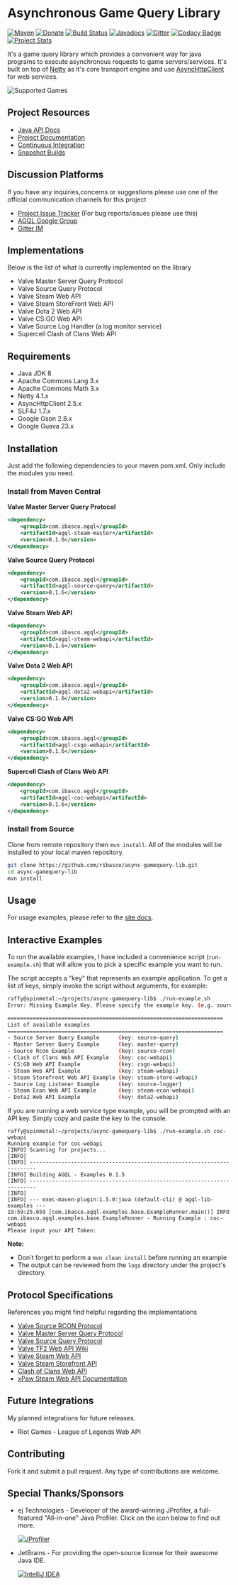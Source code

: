 Asynchronous Game Query Library
===============================

[mavenImg]: https://img.shields.io/maven-central/v/com.ibasco.agql/async-gamequery-lib.svg
[mavenLink]: http://mvnrepository.com/artifact/com.ibasco.agql/

[![Maven][mavenImg]][mavenLink] [![Donate](https://img.shields.io/badge/Donate-PayPal-green.svg)](https://www.paypal.com/cgi-bin/webscr?cmd=_s-xclick&hosted_button_id=29TX29ZSNXM64) [![Build Status](https://travis-ci.org/ribasco/async-gamequery-lib.svg?branch=master)](https://travis-ci.org/ribasco/async-gamequery-lib) [![Javadocs](https://www.javadoc.io/badge/com.ibasco.agql/async-gamequery-lib.svg)](https://www.javadoc.io/doc/com.ibasco.agql/async-gamequery-lib) [![Gitter](https://badges.gitter.im/gitterHQ/gitter.svg)](https://gitter.im/async-gamequery-lib/lobby?utm_source=share-link&utm_medium=link&utm_campaign=share-link) [![Codacy Badge](https://api.codacy.com/project/badge/Grade/2f5f445a366a4692ab8aa49b0cf4f477)](https://www.codacy.com/app/raffy/async-gamequery-lib?utm_source=github.com&amp;utm_medium=referral&amp;utm_content=ribasco/async-gamequery-lib&amp;utm_campaign=Badge_Grade) [![Project Stats](https://www.openhub.net/p/async-gamequery-lib/widgets/project_thin_badge?format=gif&ref=sample)](https://www.openhub.net/p/async-gamequery-lib)
 
It's a game query library which provides a convenient way for java programs to execute asynchronous requests to game servers/services. It's built on top of [Netty](https://github.com/netty/netty) as it's core transport engine and use [AsyncHttpClient](https://github.com/AsyncHttpClient/async-http-client) for web services.

![Supported Games](site/resources/images/agql-project-banner-big.png "Games supported by Source Query Protocol")

Project Resources
-------------

* [Java API Docs](https://ribasco.github.io/async-gamequery-lib/apidocs)
* [Project Documentation](https://ribasco.github.io/async-gamequery-lib/)
* [Continuous Integration](https://travis-ci.org/ribasco/async-gamequery-lib)
* [Snapshot Builds](https://oss.sonatype.org/content/repositories/snapshots/com/ibasco/agql/)

Discussion Platforms
-----------------

If you have any inquiries,concerns or suggestions please use one of the official communication channels for this project

* [Project Issue Tracker](https://github.com/ribasco/async-gamequery-lib/issues/new) (For bug reports/issues please use this)
* [AGQL Google Group](https://groups.google.com/forum/#!forum/agql)
* [Gitter IM](https://gitter.im/async-gamequery-lib/lobby?utm_source=share-link&utm_medium=link&utm_campaign=share-link)

Implementations
----------------
 
Below is the list of what is currently implemented on the library

* Valve Master Server Query Protocol
* Valve Source Query Protocol
* Valve Steam Web API
* Valve Steam StoreFront Web API
* Valve Dota 2 Web API
* Valve CS:GO Web API 
* Valve Source Log Handler (a log monitor service)
* Supercell Clash of Clans Web API

Requirements
------------

* Java JDK 8
* Apache Commons Lang 3.x
* Apache Commons Math 3.x
* Netty 4.1.x
* AsyncHttpClient 2.5.x
* SLF4J 1.7.x
* Google Gson 2.8.x
* Google Guava 23.x
 
Installation
------------

Just add the following dependencies to your maven pom.xml. Only include the modules you need.

### Install from Maven Central

**Valve Master Server Query Protocol**

```xml
<dependency>
    <groupId>com.ibasco.agql</groupId>
    <artifactId>agql-steam-master</artifactId>
    <version>0.1.6</version>
</dependency>
```

**Valve Source Query Protocol**

```xml
<dependency>
    <groupId>com.ibasco.agql</groupId>
    <artifactId>agql-source-query</artifactId>
    <version>0.1.6</version>
</dependency>
```

**Valve Steam Web API**

```xml
<dependency>
    <groupId>com.ibasco.agql</groupId>
    <artifactId>agql-steam-webapi</artifactId>
    <version>0.1.6</version>
</dependency>
```

**Valve Dota 2 Web API**

```xml
<dependency>
    <groupId>com.ibasco.agql</groupId>
    <artifactId>agql-dota2-webapi</artifactId>
    <version>0.1.6</version>
</dependency>
```

**Valve CS:GO Web API**

```xml
<dependency>
    <groupId>com.ibasco.agql</groupId>
    <artifactId>agql-csgo-webapi</artifactId>
    <version>0.1.6</version>
</dependency>
```

**Supercell Clash of Clans Web API**

```xml
<dependency>
    <groupId>com.ibasco.agql</groupId>
    <artifactId>agql-coc-webapi</artifactId>
    <version>0.1.6</version>
</dependency>
```

### Install from Source

Clone from remote repository then `mvn install`. All of the modules will be installed to your local maven repository.

~~~bash
git clone https://github.com/ribasco/async-gamequery-lib.git
cd async-gamequery-lib
mvn install
~~~

Usage
------------

For usage examples, please refer to the [site docs](http://ribasco.github.io/async-gamequery-lib/).

Interactive Examples
--------------------

To run the available examples, I have included a convenience script (`run-example.sh`) that will allow you to pick a specific example you want to run. 

The script accepts a "key" that represents an example application. To get a list of keys, simply invoke the script without arguments, for example: 

~~~bash
raffy@spinmetal:~/projects/async-gamequery-lib$ ./run-example.sh
Error: Missing Example Key. Please specify the example key. (e.g. source-query)

====================================================================
List of available examples
====================================================================
- Source Server Query Example      (key: source-query)
- Master Server Query Example      (key: master-query)
- Source Rcon Example              (key: source-rcon)
- Clash of Clans Web API Example   (key: coc-webapi)
- CS:GO Web API Example            (key: csgo-webapi)
- Steam Web API Example            (key: steam-webapi)
- Steam Storefront Web API Example (key: steam-store-webapi)
- Source Log Listener Example      (key: source-logger)
- Steam Econ Web API Example       (key: steam-econ-webapi)
- Dota2 Web API Example            (key: dota2-webapi)
~~~

If you are running a web service type example, you  will be prompted with an API key. Simply copy and paste the key to the console.

~~~
raffy@spinmetal:~/projects/async-gamequery-lib$ ./run-example.sh coc-webapi
Running example for coc-webapi
[INFO] Scanning for projects...
[INFO]
[INFO] ------------------------------------------------------------------------
[INFO] Building AGQL - Examples 0.1.5
[INFO] ------------------------------------------------------------------------
[INFO]
[INFO] --- exec-maven-plugin:1.5.0:java (default-cli) @ agql-lib-examples ---
19:59:25.659 [com.ibasco.agql.examples.base.ExampleRunner.main()] INFO  com.ibasco.agql.examples.base.ExampleRunner - Running Example : coc-webapi
Please input your API Token:
~~~

**Note:**
* Don't forget to perform a `mvn clean install` before running an example
* The output can be reviewed from the `logs` directory under the project's directory.

Protocol Specifications
-----------------------

References you might find helpful regarding the implementations

* [Valve Source RCON Protocol](https://developer.valvesoftware.com/wiki/Source_RCON_Protocol)
* [Valve Master Server Query Protocol](https://developer.valvesoftware.com/wiki/Master_Server_Query_Protocol)
* [Valve Source Query Protocol](https://developer.valvesoftware.com/wiki/Server_queries)
* [Valve TF2 Web API Wiki](https://wiki.teamfortress.com/wiki/WebAPI)
* [Valve Steam Web API](https://developer.valvesoftware.com/wiki/Steam_Web_API)
* [Valve Steam Storefront API](https://wiki.teamfortress.com/wiki/User:RJackson/StorefrontAPI)
* [Clash of Clans Web API](https://developer.clashofclans.com/#/documentation)
* [xPaw Steam Web API Documentation](https://lab.xpaw.me/steam_api_documentation.html)


Future Integrations
--------------------

My planned integrations for future releases.

* Riot Games - League of Legends Web API

Contributing
------------

Fork it and submit a pull request. Any type of contributions are welcome.

Special Thanks/Sponsors
------------------------

* ej Technologies - Developer of the award-winning JProfiler, a full-featured "All-in-one" Java Profiler. Click on the icon below to find out more. 

  [![JProfiler](https://www.ej-technologies.com/images/product_banners/jprofiler_medium.png)](http://www.ej-technologies.com/products/jprofiler/overview.html)
  
* JetBrains - For providing the open-source license for their awesome Java IDE. 
 
  [![IntelliJ IDEA](site/resources/images/intellij-icon.png)](https://www.jetbrains.com/idea)